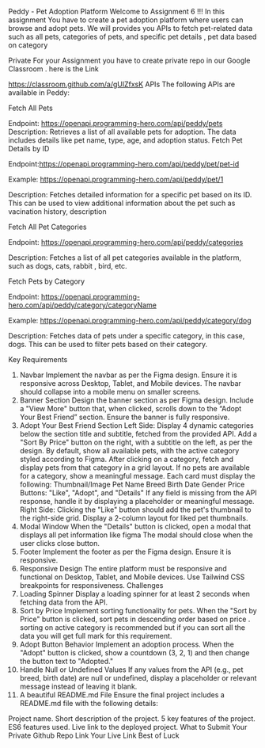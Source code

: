 Peddy - Pet Adoption Platform
Welcome to Assignment 6 !!! In this assignment You have to create a pet adoption platform where users can browse and adopt pets. We will provides you APIs to fetch pet-related data such as all pets, categories of pets, and specific pet details , pet data based on category

Private For your Assignment
you have to create private repo in our Google Classroom . here is the Link

https://classroom.github.com/a/gUlZfxsK
APIs
The following APIs are available in Peddy:

Fetch All Pets

Endpoint: https://openapi.programming-hero.com/api/peddy/pets
Description: Retrieves a list of all available pets for adoption. The data includes details like pet name, type, age, and adoption status.
Fetch Pet Details by ID

Endpoint:https://openapi.programming-hero.com/api/peddy/pet/pet-id

Example: https://openapi.programming-hero.com/api/peddy/pet/1

Description: Fetches detailed information for a specific pet based on its ID. This can be used to view additional information about the pet such as vacination history, description

Fetch All Pet Categories

Endpoint: https://openapi.programming-hero.com/api/peddy/categories

Description: Fetches a list of all pet categories available in the platform, such as dogs, cats, rabbit , bird, etc.

Fetch Pets by Category

Endpoint: https://openapi.programming-hero.com/api/peddy/category/categoryName

Example: https://openapi.programming-hero.com/api/peddy/category/dog

Description: Fetches data of pets under a specific category, in this case, dogs. This can be used to filter pets based on their category.

Key Requirements
1. Navbar
Implement the navbar as per the Figma design.
Ensure it is responsive across Desktop, Tablet, and Mobile devices.
The navbar should collapse into a mobile menu on smaller screens.
2. Banner Section
Design the banner section as per Figma design.
Include a "View More" button that, when clicked, scrolls down to the “Adopt Your Best Friend” section.
Ensure the banner is fully responsive.
3. Adopt Your Best Friend Section
Left Side:
Display 4 dynamic categories below the section title and subtitle, fetched from the provided API.
Add a "Sort By Price" button on the right, with a subtitle on the left, as per the design.
By default, show all available pets, with the active category styled according to Figma.
After clicking on a category, fetch and display pets from that category in a grid layout.
If no pets are available for a category, show a meaningful message.
Each card must display the following:
Thumbnail/Image
Pet Name
Breed
Birth Date
Gender
Price
Buttons: "Like", "Adopt", and "Details"
If any field is missing from the API response, handle it by displaying a placeholder or meaningful message.
Right Side:
Clicking the "Like" button should add the pet's thumbnail to the right-side grid.
Display a 2-column layout for liked pet thumbnails.
4. Modal Window
When the "Details" button is clicked, open a modal that displays all pet information like figma
The modal should close when the user clicks close button.
5. Footer
Implement the footer as per the Figma design.
Ensure it is responsive.
6. Responsive Design
The entire platform must be responsive and functional on Desktop, Tablet, and Mobile devices.
Use Tailwind CSS breakpoints for responsiveness.
Challenges
1. Loading Spinner
Display a loading spinner for at least 2 seconds when fetching data from the API.
2. Sort by Price
Implement sorting functionality for pets. When the "Sort by Price" button is clicked, sort pets in descending order based on price . sorting on active category is recommended but if you can sort all the data you will get full mark for this requirement.
3. Adopt Button Behavior
Implement an adoption process. When the "Adopt" button is clicked, show a countdown (3, 2, 1) and then change the button text to "Adopted."
4. Handle Null or Undefined Values
If any values from the API (e.g., pet breed, birth date) are null or undefined, display a placeholder or relevant message instead of leaving it blank.
5. A beautiful README.md File
Ensure the final project includes a README.md file with the following details:

Project name.
Short description of the project.
5 key features of the project.
ES6 features used.
Live link to the deployed project.
What to Submit
Your Private Github Repo Link
Your Live Link
Best of Luck
